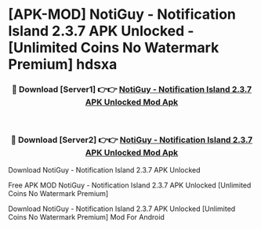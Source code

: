 # [APK-MOD] NotiGuy - Notification Island 2.3.7 APK Unlocked - [Unlimited Coins No Watermark Premium] hdsxa



<div align="center">
<h3>🔴 Download [Server1] 👉👉 <a href="https://momento.my/?title=NotiGuy_-_Notification_Island_2.3.7_APK_Unlocked">NotiGuy - Notification Island 2.3.7 APK Unlocked Mod Apk</a></h3><br>

<h3>🔴 Download [Server2] 👉👉 <a href="https://momento.my/?title=NotiGuy_-_Notification_Island_2.3.7_APK_Unlocked">NotiGuy - Notification Island 2.3.7 APK Unlocked Mod Apk</a></h3>
</div>



Download NotiGuy - Notification Island 2.3.7 APK Unlocked 

Free APK MOD NotiGuy - Notification Island 2.3.7 APK Unlocked [Unlimited Coins No Watermark Premium]

Download NotiGuy - Notification Island 2.3.7 APK Unlocked [Unlimited Coins No Watermark Premium] Mod For Android
